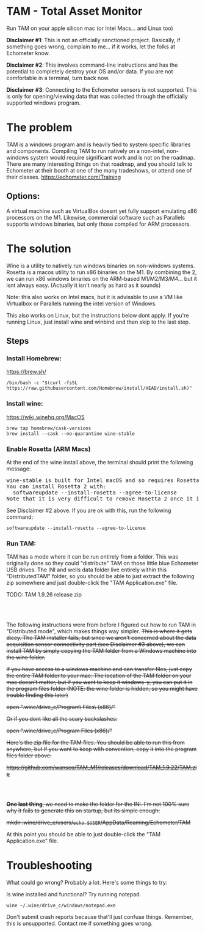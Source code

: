 # TAM - Total Asset Monitor

Run TAM on your apple silicon mac (or Intel Macs... and Linux too)

**Disclaimer #1**: This is not an officially sanctioned project. Basically, if something goes wrong, complain to me... if it works, let the folks at Echometer know.

**Disclaimer #2**: This involves command-line instructions and has the potential to completely destroy your OS and/or data. If you are not comfortable in a terminal, turn back now.

**Disclaimer #3**: Connecting to the Echometer sensors is not supported. This is only for opening/viewing data that was collected through the officially supported windows program.

# The problem
TAM is a windows program and is heavily tied to system specific libraries and components. Compiling TAM to run natively on a non-intel, non-windows system would require significant work and is not on the roadmap. There are many interesting things on that roadmap, and you should talk to Echometer at their booth at one of the many tradeshows, or attend one of their classes.
https://echometer.com/Training

## Options:

A virtual machine such as VirtualBox doesnt yet fully support emulating x86 processors on the M1. Likewise, commercial software such as Parallels supports windows binaries, but only those compiled for ARM processors.

# The solution

Wine is a utility to natively run windows binaries on non-windows systems.
Rosetta is a macos utility to run x86 binaries on the M1.
By combining the 2, we can run x86 windows binaries on the ARM-based M1/M2/M3/M4... but it isnt always easy. (Actually it isn't nearly as hard as it sounds)

Note: this also works on Intel macs, but it is advisable to use a VM like Virtualbox or Parallels running the intel version of Windows.

This also works on Linux, but the instructions below dont apply. If you're running Linux, just install wine and winbind and then skip to the last step.

## Steps

### Install Homebrew:

https://brew.sh/

```
/bin/bash -c "$(curl -fsSL https://raw.githubusercontent.com/Homebrew/install/HEAD/install.sh)"
```


### Install wine:

https://wiki.winehq.org/MacOS

```
brew tap homebrew/cask-versions
brew install --cask --no-quarantine wine-stable
```

### Enable Rosetta (ARM Macs)

At the end of the wine install above, the terminal should print the following message:
<pre>
wine-stable is built for Intel macOS and so requires Rosetta 2 to be installed.
You can install Rosetta 2 with:
  softwareupdate --install-rosetta --agree-to-license
Note that it is very difficult to remove Rosetta 2 once it is installed.
</pre>
See Disclaimer #2 above. If you are ok with this, run the following command:
```
softwareupdate --install-rosetta --agree-to-license
```



### Run TAM:

TAM has a mode where it can be run entirely from a folder. This was originally done so they could "distribute" TAM on those little blue Echometer USB drives. The INI and wells data folder live entirely within this "DistributedTAM" folder, so you should be able to just extract the following zip somewhere and just double-click the "TAM Application.exe" file.

TODO: TAM 1.9.26 release zip


<br /><br />


The following instructions were from before I figured out how to run TAM in "Distributed mode", which makes things way simpler.
~~This is where it gets dicey. The TAM installer fails, but since we aren't concerned about the data acquisition sensor connectivity part (see Disclaimer #3 above), we can install TAM by simply copying the TAM folder from a Windows machine into the wine folder.~~


~~If you have access to a windows machine and can transfer files, just copy the entire TAM folder to your mac. The location of the TAM folder on your mac doesn't matter, but if you want to keep it windows-y, you can put it in the program files folder (NOTE: the wine folder is hidden, so you might have trouble finding this later)~~


~~open ".wine/drive_c/Program\ Files\ \(x86\)/"~~

~~Or if you dont like all the scary backslashes:~~


~~open ".wine/drive_c/Program Files (x86)/"~~


~~Here's the zip file for the TAM files. You should be able to run this from anywhere, but if you want to keep with convention, copy it into the program files folder above:~~

~~https://github.com/wansco/TAM_M1/releases/download/TAM_1.9.22/TAM.zip~~

<br /><br />

~~**One last thing**, we need to make the folder for the INI. I'm not 100% sure why it fails to generate this on startup, but its simple enough:~~

~~mkdir .wine/drive_c/users/`echo $USER`/AppData/Roaming/Echometer/TAM~~

At this point you should be able to just double-click the "TAM Application.exe" file.




# Troubleshooting

What could go wrong? Probably a lot. Here's some things to try:

Is wine installed and functional? Try running notepad.

```
wine ~/.wine/drive_c/windows/notepad.exe
```

Don't submit crash reports because that'll just confuse things. Remember, this is unsupported. Contact me if something goes wrong.
